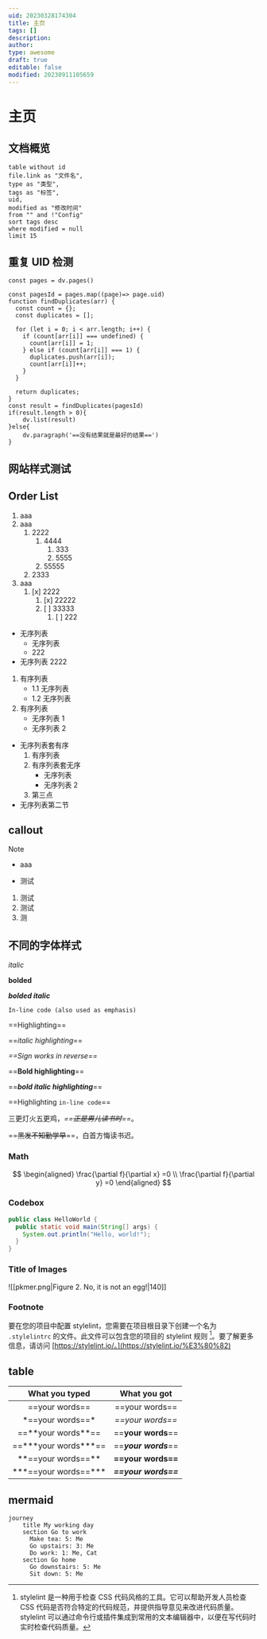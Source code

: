 ```yaml
---
uid: 20230328174304
title: 主页
tags: []
description: 
author: 
type: awesome
draft: true
editable: false
modified: 20230911105659
---
```


# 主页

## 文档概览

```dataview
table without id 
file.link as "文件名",
type as "类型",
tags as "标签",
uid,
modified as "修改时间"
from "" and !"Config"
sort tags desc
where modified = null
limit 15
```

## 重复 UID 检测

```dataviewjs
const pages = dv.pages()

const pagesId = pages.map((page)=> page.uid)
function findDuplicates(arr) {
  const count = {};
  const duplicates = [];

  for (let i = 0; i < arr.length; i++) {
    if (count[arr[i]] === undefined) {
      count[arr[i]] = 1;
    } else if (count[arr[i]] === 1) {
      duplicates.push(arr[i]);
      count[arr[i]]++;
    }
  }

  return duplicates;
}
const result = findDuplicates(pagesId)
if(result.length > 0){
	dv.list(result)
}else{
	dv.paragraph('==没有结果就是最好的结果==')
}

```

## 网站样式测试

## Order List

1. aaa
2. aaa
	1. 2222
		1. 4444
			1. 333
			2. 5555
		2. 55555
	2. 2333
3. aaa
   1. [x] 2222
      1. [x] 22222
      2. [ ] 33333
         1. [ ] 222

- 无序列表
	- 无序列表
	- 222
- 无序列表 2222



1. 有序列表
	- 1.1 无序列表
	- 1.2 无序列表
2. 有序列表
	- 无序列表 1
	- 无序列表 2
- 无序列表套有序
	1. 有序列表
	2. 有序列表套无序
		- 无序列表
		- 无序列表 2
	3. 第三点
- 无序列表第二节

## callout

> [!note]
> - aaa
>
> - 测试
>
> 1. 测试
> 	1. 测试
> 	2. 测

## 不同的字体样式

*italic*

**bolded**

***bolded italic***

`In-line code (also used as emphasis)`

==Highlighting==

==*italic highlighting*==

*==Sign works in reverse==*

==**Bold highlighting**==

==***bold italic highlighting***==

==Highlighting `in-line code`==

三更灯火五更鸡，*==~~正是男儿读书时~~==*。

==~~黑发不知勤学早~~==，白首方悔读书迟。

### Math

$$
\begin{aligned}
\frac{\partial f}{\partial x} =0 \\
\frac{\partial f}{\partial y} =0
\end{aligned}
$$

### Codebox

```java TI:"测试"
public class HelloWorld {
  public static void main(String[] args) {
    System.out.println("Hello, world!");
  }
}
```

### Title of Images

![[pkmer.png|Figure 2. No, it is not an egg!|140]]



### Footnote

要在您的项目中配置 stylelint，您需要在项目根目录下创建一个名为 `.stylelintrc` 的文件。此文件可以包含您的项目的 stylelint 规则 [^1]。要了解更多信息，请访问 [https://stylelint.io/。](https://stylelint.io/%E3%80%82)

## table

|         What you typed         |     What you got     |
|:------------------------------:|:--------------------:|
|       \=\=your words\=\=       |    ==your words==    |
|     \*\=\=your words\=\=\*     |   *==your words==*   |
|   \=\=\*\*your words\*\*\=\=   |  ==**your words**==  |
| \=\=\*\*\*your words\*\*\*\=\= | ==***your words***== |
|   \*\*\=\=your words\=\=\*\*   |  **==your words==**  |
| \*\*\*\=\=your words\=\=\*\*\* | ***==your words==*** |

## mermaid

```mermaid
journey
    title My working day
    section Go to work
      Make tea: 5: Me
      Go upstairs: 3: Me
      Do work: 1: Me, Cat
    section Go home
      Go downstairs: 5: Me
      Sit down: 5: Me
```

[^1]: stylelint 是一种用于检查 CSS 代码风格的工具。它可以帮助开发人员检查 CSS 代码是否符合特定的代码规范，并提供指导意见来改进代码质量。stylelint 可以通过命令行或插件集成到常用的文本编辑器中，以便在写代码时实时检查代码质量。